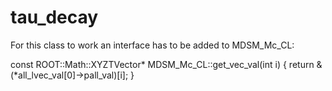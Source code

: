 # tau_decay
For this class to work an interface has to be added to MDSM_Mc_CL:

const ROOT::Math::XYZTVector* MDSM_Mc_CL::get_vec_val(int i) {
  return &(*all_lvec_val[0]->pall_val)[i];
}
